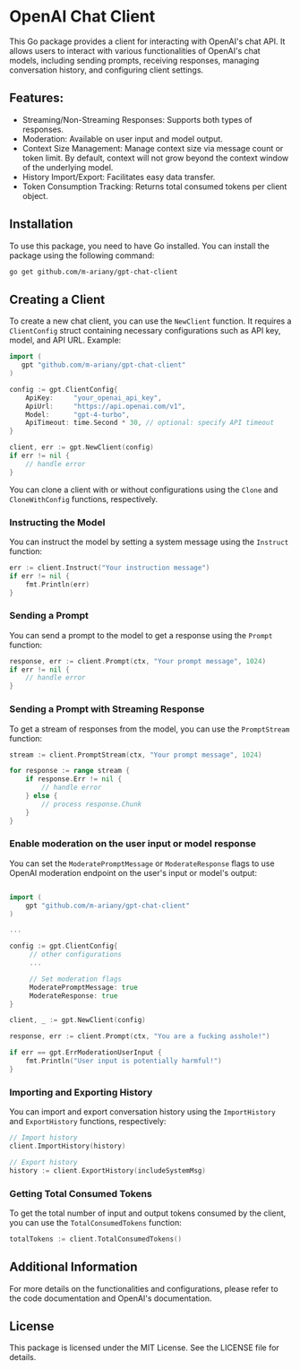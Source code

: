 # OpenAI Chat Client

This Go package provides a client for interacting with OpenAI's chat API. It allows users to interact with various functionalities of OpenAI's chat models, including sending prompts, receiving responses, managing conversation history, and configuring client settings.

## Features:

- Streaming/Non-Streaming Responses: Supports both types of responses.
- Moderation: Available on user input and model output.
- Context Size Management: Manage context size via message count or token limit. By default, context will not grow beyond the context window of the underlying model.
- History Import/Export: Facilitates easy data transfer.
- Token Consumption Tracking: Returns total consumed tokens per client object.

## Installation

To use this package, you need to have Go installed. You can install the package using the following command:

```bash
go get github.com/m-ariany/gpt-chat-client
```

## Creating a Client

To create a new chat client, you can use the `NewClient` function. It requires a `ClientConfig` struct containing necessary configurations such as API key, model, and API URL. Example:

```go
import (
   gpt "github.com/m-ariany/gpt-chat-client"
)

config := gpt.ClientConfig{
    ApiKey:     "your_openai_api_key",
    ApiUrl:     "https://api.openai.com/v1",
    Model:      "gpt-4-turbo",
    ApiTimeout: time.Second * 30, // optional: specify API timeout
}

client, err := gpt.NewClient(config)
if err != nil {
    // handle error
}
```

You can clone a client with or without configurations using the `Clone` and `CloneWithConfig` functions, respectively.


### Instructing the Model

You can instruct the model by setting a system message using the `Instruct` function:

```go
err := client.Instruct("Your instruction message")
if err != nil {
    fmt.Println(err)
}
```

### Sending a Prompt

You can send a prompt to the model to get a response using the `Prompt` function:

```go
response, err := client.Prompt(ctx, "Your prompt message", 1024)
if err != nil {
    // handle error
}
```

### Sending a Prompt with Streaming Response

To get a stream of responses from the model, you can use the `PromptStream` function:

```go
stream := client.PromptStream(ctx, "Your prompt message", 1024)

for response := range stream {
    if response.Err != nil {
        // handle error
    } else {
        // process response.Chunk
    }
}
```

### Enable moderation on the user input or model response

You can set the `ModeratePromptMessage` or `ModerateResponse` flags to use OpenAI moderation endpoint on the user's input or model's output:

```go

import (
    gpt "github.com/m-ariany/gpt-chat-client"
)

...

config := gpt.ClientConfig{
     // other configurations
     ...

     // Set moderation flags
     ModeratePromptMessage: true
     ModerateResponse: true
}

client, _ := gpt.NewClient(config)

response, err := client.Prompt(ctx, "You are a fucking asshole!")

if err == gpt.ErrModerationUserInput {
    fmt.Println("User input is potentially harmful!")
}
```

### Importing and Exporting History

You can import and export conversation history using the `ImportHistory` and `ExportHistory` functions, respectively:

```go
// Import history
client.ImportHistory(history)

// Export history
history := client.ExportHistory(includeSystemMsg)
```

### Getting Total Consumed Tokens

To get the total number of input and output tokens consumed by the client, you can use the `TotalConsumedTokens` function:

```go
totalTokens := client.TotalConsumedTokens()
```

## Additional Information

For more details on the functionalities and configurations, please refer to the code documentation and OpenAI's documentation.

## License

This package is licensed under the MIT License. See the LICENSE file for details.
